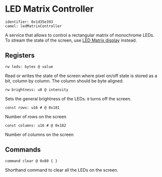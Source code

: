 # LED Matrix Controller

    identifier: 0x1d35e393
    camel: ledMatrixController

A service that allows to control a rectangular matrix of monochrome LEDs.
To stream the state of the screen, use [LED Matrix display](/services/led-matrix-display) instead.

## Registers

    rw leds: bytes @ value

Read or writes the state of the screen where pixel on/off state is 
stored as a bit, column by column. The column should be byte aligned.
 
    rw brightness: u8 @ intensity
    
Sets the general brightness of the LEDs. ``0`` turns off the screen.
 
    const rows: u16 # @ 0x181
    
Number of rows on the screen

    const columns: u16 # @ 0x182
    
Number of columns on the screen

## Commands

    command clear @ 0x80 { }

Shorthand command to clear all the LEDs on the screen.